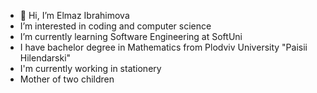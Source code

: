 - 👋 Hi, I’m Elmaz Ibrahimova
- I’m interested in coding and computer science
- I’m currently learning Software Engineering at SoftUni
- I have bachelor degree in Mathematics from Plodviv University "Paisii Hilendarski"
- I'm currently working in stationery
- Mother of two children

<!---
el-ibrahimova/el-ibrahimova is a ✨ special ✨ repository because its `README.md` (this file) appears on your GitHub profile.
You can click the Preview link to take a look at your changes.
--->
